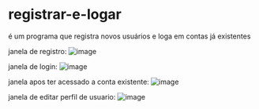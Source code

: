 # registrar-e-logar
é um programa que registra novos usuários e loga em contas já existentes

janela de registro:
![image](https://user-images.githubusercontent.com/50343536/201367736-0866f68c-8121-4dd8-9c91-ee7bbb185f0a.png)

janela de login:
![image](https://user-images.githubusercontent.com/50343536/201367915-43177513-7333-4b9a-bab4-114395a8ce0c.png)

janela apos ter acessado a conta existente:
![image](https://user-images.githubusercontent.com/50343536/201368230-85741e48-7953-42a9-bf1b-6575be700c41.png)

janela de editar perfil de usuario:
![image](https://user-images.githubusercontent.com/50343536/201367532-3d3a05e9-33a3-4fd9-82dd-0996d3527abd.png)

